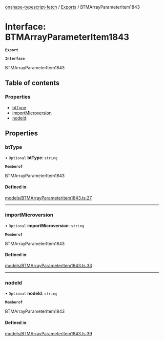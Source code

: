 [onshape-typescript-fetch](../README.md) / [Exports](../modules.md) / BTMArrayParameterItem1843

# Interface: BTMArrayParameterItem1843

**`Export`**

**`Interface`**

BTMArrayParameterItem1843

## Table of contents

### Properties

- [btType](BTMArrayParameterItem1843.md#bttype)
- [importMicroversion](BTMArrayParameterItem1843.md#importmicroversion)
- [nodeId](BTMArrayParameterItem1843.md#nodeid)

## Properties

### btType

• `Optional` **btType**: `string`

**`Memberof`**

BTMArrayParameterItem1843

#### Defined in

[models/BTMArrayParameterItem1843.ts:27](https://github.com/toebes/onshape-typescript-fetch/blob/3e11ae1/models/BTMArrayParameterItem1843.ts#L27)

___

### importMicroversion

• `Optional` **importMicroversion**: `string`

**`Memberof`**

BTMArrayParameterItem1843

#### Defined in

[models/BTMArrayParameterItem1843.ts:33](https://github.com/toebes/onshape-typescript-fetch/blob/3e11ae1/models/BTMArrayParameterItem1843.ts#L33)

___

### nodeId

• `Optional` **nodeId**: `string`

**`Memberof`**

BTMArrayParameterItem1843

#### Defined in

[models/BTMArrayParameterItem1843.ts:39](https://github.com/toebes/onshape-typescript-fetch/blob/3e11ae1/models/BTMArrayParameterItem1843.ts#L39)
